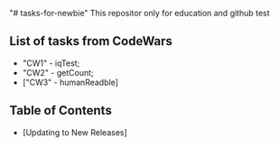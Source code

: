 "# tasks-for-newbie" 
This repositor only for education and github test


## List of tasks from CodeWars 

- "CW1" - iqTest;
- "CW2" - getCount;
- ["CW3" - humanReadble]

## Table of Contents

- [Updating to New Releases]